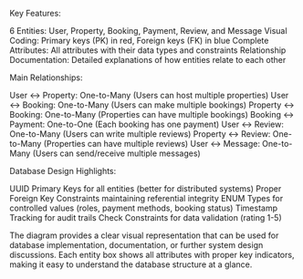 Key Features:

6 Entities: User, Property, Booking, Payment, Review, and Message
Visual Coding: Primary keys (PK) in red, Foreign keys (FK) in blue
Complete Attributes: All attributes with their data types and constraints
Relationship Documentation: Detailed explanations of how entities relate to each other

Main Relationships:

User ↔ Property: One-to-Many (Users can host multiple properties)
User ↔ Booking: One-to-Many (Users can make multiple bookings)
Property ↔ Booking: One-to-Many (Properties can have multiple bookings)
Booking ↔ Payment: One-to-One (Each booking has one payment)
User ↔ Review: One-to-Many (Users can write multiple reviews)
Property ↔ Review: One-to-Many (Properties can have multiple reviews)
User ↔ Message: One-to-Many (Users can send/receive multiple messages)

Database Design Highlights:

UUID Primary Keys for all entities (better for distributed systems)
Proper Foreign Key Constraints maintaining referential integrity
ENUM Types for controlled values (roles, payment methods, booking status)
Timestamp Tracking for audit trails
Check Constraints for data validation (rating 1-5)

The diagram provides a clear visual representation that can be used for database implementation, documentation, or further system design discussions. Each entity box shows all attributes with proper key indicators, making it easy to understand the database structure at a glance.

